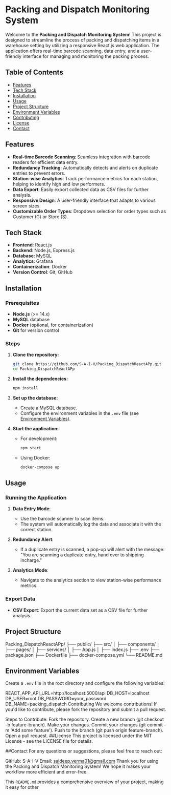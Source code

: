 # Packing and Dispatch Monitoring System

Welcome to the **Packing and Dispatch Monitoring System**! This project is designed to streamline the process of packing and dispatching items in a warehouse setting by utilizing a responsive React.js web application. The application offers real-time barcode scanning, data entry, and a user-friendly interface for managing and monitoring the packing process.

## Table of Contents

- [Features](#features)
- [Tech Stack](#tech-stack)
- [Installation](#installation)
- [Usage](#usage)
- [Project Structure](#project-structure)
- [Environment Variables](#environment-variables)
- [Contributing](#contributing)
- [License](#license)
- [Contact](#contact)

## Features

- **Real-time Barcode Scanning**: Seamless integration with barcode readers for efficient data entry.
- **Redundancy Tracking**: Automatically detects and alerts on duplicate entries to prevent errors.
- **Station-wise Analytics**: Track performance metrics for each station, helping to identify high and low performers.
- **Data Export**: Easily export collected data as CSV files for further analysis.
- **Responsive Design**: A user-friendly interface that adapts to various screen sizes.
- **Customizable Order Types**: Dropdown selection for order types such as Customer (C) or Store (S).

## Tech Stack

- **Frontend**: React.js
- **Backend**: Node.js, Express.js
- **Database**: MySQL
- **Analytics**: Grafana
- **Containerization**: Docker
- **Version Control**: Git, GitHub

## Installation

### Prerequisites

- **Node.js** (>= 14.x)
- **MySQL** database
- **Docker** (optional, for containerization)
- **Git** for version control

### Steps

1. **Clone the repository:**
    ```bash
    git clone https://github.com/S-A-I-V/Packing_DispatchReactAPp.git
    cd Packing_DispatchReactAPp
    ```

2. **Install the dependencies:**
    ```bash
    npm install
    ```

3. **Set up the database:**
   - Create a MySQL database.
   - Configure the environment variables in the `.env` file (see [Environment Variables](#environment-variables)).

4. **Start the application:**
   - For development:
     ```bash
     npm start
     ```
   - Using Docker:
     ```bash
     docker-compose up
     ```

## Usage

### Running the Application

1. **Data Entry Mode**: 
   - Use the barcode scanner to scan items.
   - The system will automatically log the data and associate it with the correct station.

2. **Redundancy Alert**:
   - If a duplicate entry is scanned, a pop-up will alert with the message: "You are scanning a duplicate entry, hand over to shipping incharge."

3. **Analytics Mode**:
   - Navigate to the analytics section to view station-wise performance metrics.

### Export Data

- **CSV Export**: Export the current data set as a CSV file for further analysis.

## Project Structure

Packing_DispatchReactAPp/ ├── public/ ├── src/ │ ├── components/ │ ├── pages/ │ ├── services/ │ ├── App.js │ ├── index.js ├── .env ├── package.json ├── Dockerfile ├── docker-compose.yml └── README.md


## Environment Variables

Create a `.env` file in the root directory and configure the following variables:

REACT_APP_API_URL=http://localhost:5000/api
DB_HOST=localhost
DB_USER=root
DB_PASSWORD=your_password
DB_NAME=packing_dispatch
Contributing
We welcome contributions! If you'd like to contribute, please fork the repository and submit a pull request.

Steps to Contribute:
Fork the repository.
Create a new branch (git checkout -b feature-branch).
Make your changes.
Commit your changes (git commit -m 'Add some feature').
Push to the branch (git push origin feature-branch).
Open a pull request.
##License
This project is licensed under the MIT License - see the LICENSE file for details.

##Contact
For any questions or suggestions, please feel free to reach out:

GitHub: S-A-I-V
Email: saideep.verma01@gmail.com
Thank you for using the Packing and Dispatch Monitoring System! We hope it makes your workflow more efficient and error-free.

This `README.md` provides a comprehensive overview of your project, making it easy for other
